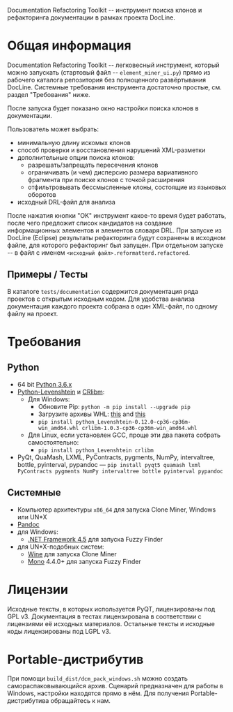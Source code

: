 Documentation Refactoring Toolkit -- инструмент поиска клонов и рефакторинга
документации в рамках проекта DocLine.

Общая информация
================

Documentation Refactoring Toolkit -- легковесный инструмент, который можно
запускать (стартовый файл -- `element_miner_ui.py`) прямо из рабочего каталога
репозитория без полноценного развёртывания DocLine. Системные требования
инструмента достаточно простые, см. раздел "Требования" ниже.

После запуска будет показано окно настройки поиска клонов в документации. 

Пользователь может выбрать:

* минимальную длину искомых клонов
* способ проверки и восстановления нарушений XML-разметки
* дополнительные опции поиска клонов:
    * разрешать/запрещать пересечения клонов
    * ограничивать (и чем) дисперсию размера вариативного фрагмента при
      поиске клонов с точкой расширения
    * отфильтровывать бессмысленные клоны, состоящие из языковых оборотов
*  исходный DRL-файл для анализа

После нажатия кнопки "OK" инструмент какое-то время будет работать, после чего
предложит список кандидатов на создание информационных элементов и элементов
словаря DRL. При запуске из DocLine (Eclipse) результаты рефакторинга
будут сохранены в исходном файле, для которого рефакторинг был запущен.
При отдельном запуске -- в файл с именем
`<исходный файл>.reformatterd.refactored`.

Примеры / Тесты
---------------

В каталоге `tests/documentation` содержится документация ряда проектов с
открытым исходным кодом. Для удобства анализа документация каждого проекта
собрана в один XML-файл, по одному файлу на проект.

Требования
==========

Python
------

* 64 bit [Python 3.6.x](https://www.python.org/downloads/)
* [Python-Levenshtein](http://www.lfd.uci.edu/~gohlke/pythonlibs/#python-levenshtein) и [CRlibm](https://pypi.python.org/pypi/crlibm):
  * Для Windows:
    * Обновите Pip: `python -m pip install --upgrade pip`
    * Загрузите архивы WHL: [this](python_whl/python_Levenshtein-0.12.0-cp36-cp36m-win_amd64.whl) and [this](python_whl/crlibm-1.0.3-cp36-cp36m-win_amd64.whl)
    * `pip install python_Levenshtein-0.12.0-cp36-cp36m-win_amd64.whl crlibm-1.0.3-cp36-cp36m-win_amd64.whl`
  * Для Linux, если установлен GCC, проще эти два пакета собрать самостоятельно:
    * `pip install python_Levenshtein crlibm`
* PyQt, QuaMash, LXML, PyContracts, pygments, NumPy, intervaltree, bottle, pyinterval, pypandoc — `pip install pyqt5 quamash lxml PyContracts pygments NumPy intervaltree bottle pyinterval pypandoc`


Системные
---------

* Компьютер архитектуры `x86_64` для запуска Clone Miner, Windows или UN*X
* [Pandoc](http://pandoc.org/)
* для Windows:
    * [.NET Framework 4.5](https://www.microsoft.com/ru-ru/download/details.aspx?id=30653) для запуска Fuzzy Finder
* для UN*X-подобных систем:
    * [Wine](https://www.winehq.org/) для запуска Clone Miner
    * [Mono](http://www.mono-project.com/) 4.4.0+ для запуска Fuzzy Finder


Лицензии
========

Исходные тексты, в которых используется PyQT, лицензированы под GPL v3.
Документация в тестах лицензирована в соответствии с лицензиями её исходных материалов.
Остальные тексты и исходные коды лицензированы под LGPL v3.

Portable-дистрибутив
====================

При помощи `build_dist/dcm_pack_windows.sh` можно создать самораспаковывающийся архив.
Сценарий предназначен для работы в Windows, настройки находятся прямо в нём.
Для получения Portable-дистрибутива обращайтесь к нам.
